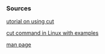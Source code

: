 ### Sources

[utorial on using cut](https://shapeshed.com/unix-cut/)

[cut command in Linux with examples](https://www.geeksforgeeks.org/cut-command-linux-examples/)

[man page](https://www.opennet.ru/man.shtml?topic=cut&category=1&russian=0)